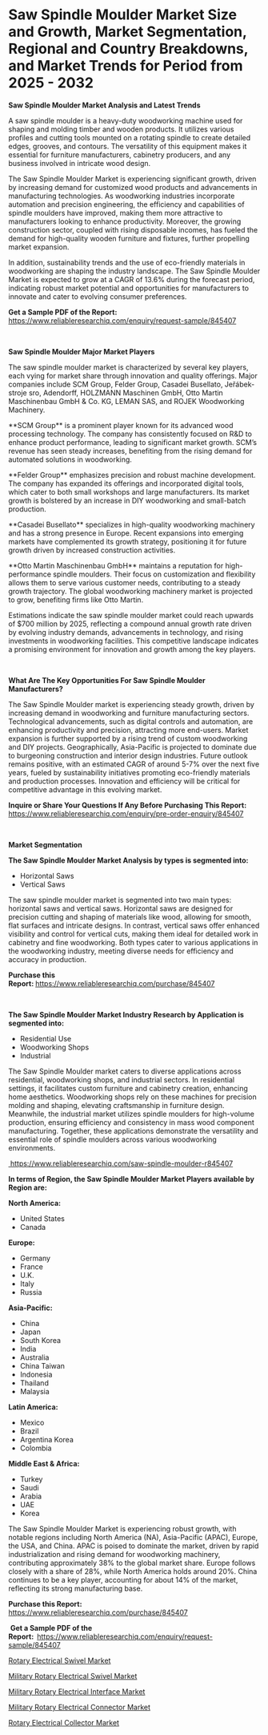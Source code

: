 <p><h1>Saw Spindle Moulder Market Size and Growth, Market Segmentation, Regional and Country Breakdowns, and Market Trends for Period from 2025 -  2032</h1></p><p><strong>Saw Spindle Moulder Market Analysis and Latest Trends</strong></p>
<p><p>A saw spindle moulder is a heavy-duty woodworking machine used for shaping and molding timber and wooden products. It utilizes various profiles and cutting tools mounted on a rotating spindle to create detailed edges, grooves, and contours. The versatility of this equipment makes it essential for furniture manufacturers, cabinetry producers, and any business involved in intricate wood design.</p><p>The Saw Spindle Moulder Market is experiencing significant growth, driven by increasing demand for customized wood products and advancements in manufacturing technologies. As woodworking industries incorporate automation and precision engineering, the efficiency and capabilities of spindle moulders have improved, making them more attractive to manufacturers looking to enhance productivity. Moreover, the growing construction sector, coupled with rising disposable incomes, has fueled the demand for high-quality wooden furniture and fixtures, further propelling market expansion.</p><p>In addition, sustainability trends and the use of eco-friendly materials in woodworking are shaping the industry landscape. The Saw Spindle Moulder Market is expected to grow at a CAGR of 13.6% during the forecast period, indicating robust market potential and opportunities for manufacturers to innovate and cater to evolving consumer preferences.</p></p>
<p><strong>Get a Sample PDF of the Report:&nbsp;</strong> <a href="https://www.reliableresearchiq.com/enquiry/request-sample/845407?utm_campaign=104&utm_medium=2&utm_source=Github&utm_content=ia&utm_term=28022025&utm_id=saw-spindle-moulder">https://www.reliableresearchiq.com/enquiry/request-sample/845407</a></p>
<p>&nbsp;</p>
<p><strong>Saw Spindle Moulder Major Market Players</strong></p>
<p><p>The saw spindle moulder market is characterized by several key players, each vying for market share through innovation and quality offerings. Major companies include SCM Group, Felder Group, Casadei Busellato, Jeřábek-stroje sro, Adendorff, HOLZMANN Maschinen GmbH, Otto Martin Maschinenbau GmbH & Co. KG, LEMAN SAS, and ROJEK Woodworking Machinery.</p><p>**SCM Group** is a prominent player known for its advanced wood processing technology. The company has consistently focused on R&D to enhance product performance, leading to significant market growth. SCM’s revenue has seen steady increases, benefiting from the rising demand for automated solutions in woodworking.</p><p>**Felder Group** emphasizes precision and robust machine development. The company has expanded its offerings and incorporated digital tools, which cater to both small workshops and large manufacturers. Its market growth is bolstered by an increase in DIY woodworking and small-batch production.</p><p>**Casadei Busellato** specializes in high-quality woodworking machinery and has a strong presence in Europe. Recent expansions into emerging markets have complemented its growth strategy, positioning it for future growth driven by increased construction activities.</p><p>**Otto Martin Maschinenbau GmbH** maintains a reputation for high-performance spindle moulders. Their focus on customization and flexibility allows them to serve various customer needs, contributing to a steady growth trajectory. The global woodworking machinery market is projected to grow, benefiting firms like Otto Martin.</p><p>Estimations indicate the saw spindle moulder market could reach upwards of $700 million by 2025, reflecting a compound annual growth rate driven by evolving industry demands, advancements in technology, and rising investments in woodworking facilities. This competitive landscape indicates a promising environment for innovation and growth among the key players.</p></p>
<p>&nbsp;</p>
<p><strong>What Are The Key Opportunities For Saw Spindle Moulder Manufacturers?</strong></p>
<p><p>The Saw Spindle Moulder market is experiencing steady growth, driven by increasing demand in woodworking and furniture manufacturing sectors. Technological advancements, such as digital controls and automation, are enhancing productivity and precision, attracting more end-users. Market expansion is further supported by a rising trend of custom woodworking and DIY projects. Geographically, Asia-Pacific is projected to dominate due to burgeoning construction and interior design industries. Future outlook remains positive, with an estimated CAGR of around 5-7% over the next five years, fueled by sustainability initiatives promoting eco-friendly materials and production processes. Innovation and efficiency will be critical for competitive advantage in this evolving market.</p></p>
<p><strong>Inquire or Share Your Questions If Any Before Purchasing This Report:</strong> <a href="https://www.reliableresearchiq.com/enquiry/pre-order-enquiry/845407?utm_campaign=104&utm_medium=2&utm_source=Github&utm_content=ia&utm_term=28022025&utm_id=saw-spindle-moulder">https://www.reliableresearchiq.com/enquiry/pre-order-enquiry/845407</a></p>
<p>&nbsp;</p>
<p><strong>Market Segmentation</strong></p>
<p><strong>The Saw Spindle Moulder Market Analysis by types is segmented into:</strong></p>
<p><ul><li>Horizontal Saws</li><li>Vertical Saws</li></ul></p>
<p><p>The saw spindle moulder market is segmented into two main types: horizontal saws and vertical saws. Horizontal saws are designed for precision cutting and shaping of materials like wood, allowing for smooth, flat surfaces and intricate designs. In contrast, vertical saws offer enhanced visibility and control for vertical cuts, making them ideal for detailed work in cabinetry and fine woodworking. Both types cater to various applications in the woodworking industry, meeting diverse needs for efficiency and accuracy in production.</p></p>
<p><strong>Purchase this Report:&nbsp;</strong><a href="https://www.reliableresearchiq.com/purchase/845407?utm_campaign=104&utm_medium=2&utm_source=Github&utm_content=ia&utm_term=28022025&utm_id=saw-spindle-moulder">https://www.reliableresearchiq.com/purchase/845407</a></p>
<p>&nbsp;</p>
<p><strong>The Saw Spindle Moulder Market Industry Research by Application is segmented into:</strong></p>
<p><ul><li>Residential Use</li><li>Woodworking Shops</li><li>Industrial</li></ul></p>
<p><p>The Saw Spindle Moulder market caters to diverse applications across residential, woodworking shops, and industrial sectors. In residential settings, it facilitates custom furniture and cabinetry creation, enhancing home aesthetics. Woodworking shops rely on these machines for precision molding and shaping, elevating craftsmanship in furniture design. Meanwhile, the industrial market utilizes spindle moulders for high-volume production, ensuring efficiency and consistency in mass wood component manufacturing. Together, these applications demonstrate the versatility and essential role of spindle moulders across various woodworking environments.</p></p>
<p><a href="https://www.reliableresearchiq.com/saw-spindle-moulder-r845407?utm_campaign=104&utm_medium=2&utm_source=Github&utm_content=ia&utm_term=28022025&utm_id=saw-spindle-moulder">&nbsp;https://www.reliableresearchiq.com/saw-spindle-moulder-r845407</a></p>
<p><strong>In terms of Region, the Saw Spindle Moulder Market Players available by Region are:</strong></p>
<p>
    <p> <strong> North America: </strong>
        <ul>
            <li>United States</li>
            <li>Canada</li>
        </ul>
        </p> 
    <p> <strong> Europe: </strong>
        <ul>
            <li>Germany</li>
            <li>France</li>
            <li>U.K.</li>
            <li>Italy</li>
            <li>Russia</li>
        </ul>
        </p> 
    <p> <strong> Asia-Pacific: </strong>
        <ul>
            <li>China</li>
            <li>Japan</li>
            <li>South Korea</li>
            <li>India</li>
            <li>Australia</li>
            <li>China Taiwan</li>
            <li>Indonesia</li>
            <li>Thailand</li>
            <li>Malaysia</li>
        </ul>
        </p> 
    <p> <strong> Latin America: </strong>
        <ul>
            <li>Mexico</li>
            <li>Brazil</li>
            <li>Argentina Korea</li>
            <li>Colombia</li>
        </ul>
        </p> 
    <p> <strong> Middle East & Africa: </strong>
        <ul>
            <li>Turkey</li>
            <li>Saudi</li>
            <li>Arabia</li>
            <li>UAE</li>
            <li>Korea</li>
        </ul>
    </p>
    </p>
<p><p>The Saw Spindle Moulder Market is experiencing robust growth, with notable regions including North America (NA), Asia-Pacific (APAC), Europe, the USA, and China. APAC is poised to dominate the market, driven by rapid industrialization and rising demand for woodworking machinery, contributing approximately 38% to the global market share. Europe follows closely with a share of 28%, while North America holds around 20%. China continues to be a key player, accounting for about 14% of the market, reflecting its strong manufacturing base.</p></p>
<p><strong>Purchase this Report: </strong><a href="https://www.reliableresearchiq.com/purchase/845407?utm_campaign=104&utm_medium=2&utm_source=Github&utm_content=ia&utm_term=28022025&utm_id=saw-spindle-moulder">https://www.reliableresearchiq.com/purchase/845407</a></p>
<p>&nbsp;<strong>Get a Sample PDF of the Report:&nbsp;&nbsp;</strong><a href="https://www.reliableresearchiq.com/enquiry/request-sample/845407?utm_campaign=104&utm_medium=2&utm_source=Github&utm_content=ia&utm_term=28022025&utm_id=saw-spindle-moulder">https://www.reliableresearchiq.com/enquiry/request-sample/845407</a></p>
<p><strong></strong></p>
<p><p><a href="https://github.com/oliveroste6/Market-Research-Report-List-1/blob/main/rotary-electrical-swivel-market.md?utm_campaign=104&utm_medium=2&utm_source=Github&utm_content=ia&utm_term=28022025&utm_id=saw-spindle-moulder">Rotary Electrical Swivel Market</a></p><p><a href="https://github.com/zitanebeibit9/Market-Research-Report-List-1/blob/main/military-rotary-electrical-swivel-market.md?utm_campaign=104&utm_medium=2&utm_source=Github&utm_content=ia&utm_term=28022025&utm_id=saw-spindle-moulder">Military Rotary Electrical Swivel Market</a></p><p><a href="https://github.com/carendesrochers299/Market-Research-Report-List-1/blob/main/military-rotary-electrical-interface-market.md?utm_campaign=104&utm_medium=2&utm_source=Github&utm_content=ia&utm_term=28022025&utm_id=saw-spindle-moulder">Military Rotary Electrical Interface Market</a></p><p><a href="https://github.com/hannajuana198484/Market-Research-Report-List-1/blob/main/military-rotary-electrical-connector-market.md?utm_campaign=104&utm_medium=2&utm_source=Github&utm_content=ia&utm_term=28022025&utm_id=saw-spindle-moulder">Military Rotary Electrical Connector Market</a></p><p><a href="https://github.com/chaturberville8181/Market-Research-Report-List-1/blob/main/rotary-electrical-collector-market.md?utm_campaign=104&utm_medium=2&utm_source=Github&utm_content=ia&utm_term=28022025&utm_id=saw-spindle-moulder">Rotary Electrical Collector Market</a></p></p>